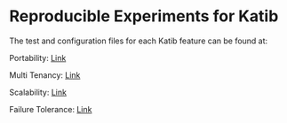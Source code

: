 # Reproducible Experiments for Katib

The test and configuration files for each Katib feature can be found at:

Portability: [Link](https://github.com/katib-examples/evaluation/tree/master/portability)

Multi Tenancy: [Link](https://github.com/katib-examples/evaluation/tree/master/multi-tenancy)

Scalability: [Link](https://github.com/katib-examples/evaluation/tree/master/scalability)

Failure Tolerance: [Link](https://github.com/katib-examples/evaluation/tree/master/fault-tolerance)
